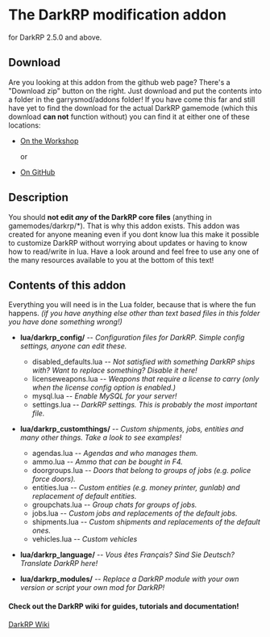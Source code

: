 The DarkRP modification addon
==================
for DarkRP 2.5.0 and above.

## Download ##
Are you looking at this addon from the github web page? There's a "Download zip" button on the right.
Just download and put the contents into a folder in the garrysmod/addons folder!
If you have come this far and still have yet to find the download for the actual DarkRP gamemode (which this download **can not** function without) you can find it at either one of these locations:
* [On the Workshop](http://steamcommunity.com/sharedfiles/filedetails/?id=248302805)


  or


* [On GitHub](https://github.com/FPtje/DarkRP)



## Description ##
You should **not edit _any_ of the DarkRP core files** (anything in gamemodes/darkrp/*). That is why this addon exists.
This addon was created for anyone meaning even if you dont know lua this make it possible to customize DarkRP without worrying about updates or having to know how to read/write in lua. Have a look around and feel free to use any one of the many resources available to you at the bottom of this text!

## Contents of this addon ##
Everything you will need is in the Lua folder, because that is where the fun happens. *(if you have anything else other than text based files in this folder you have done something wrong!)*



- **lua/darkrp_config/**         -- *Configuration files for DarkRP. Simple config settings, anyone can edit these.*
    - disabled_defaults.lua -- *Not satisfied with something DarkRP ships with? Want to replace something? Disable it here!*
    - licenseweapons.lua    -- *Weapons that require a license to carry (only when the license config option is enabled.)*
    - mysql.lua             -- *Enable MySQL for your server!*
    - settings.lua          -- *DarkRP settings. This is probably the most important file.*



- **lua/darkrp_customthings/**  -- *Custom shipments, jobs, entities and many other things. Take a look to see examples!*
    - agendas.lua           -- *Agendas and who manages them.*
    - ammo.lua              -- *Ammo that can be bought in F4.*
    - doorgroups.lua        -- *Doors that belong to groups of jobs (e.g. police force doors).*
    - entities.lua          -- *Custom entities (e.g. money printer, gunlab) and replacement of default entities.*
    - groupchats.lua        -- *Group chats for groups of jobs.*
    - jobs.lua              -- *Custom jobs and replacements of the default jobs.*
    - shipments.lua         -- *Custom shipments and replacements of the default ones.*
    - vehicles.lua          -- *Custom vehicles*



- **lua/darkrp_language/**      -- *Vous êtes Français? Sind Sie Deutsch? Translate DarkRP here!*



- **lua/darkrp_modules/**       -- *Replace a DarkRP module with your own version or script your own mod for DarkRP!*



#### Check out the DarkRP wiki for guides, tutorials and documentation! ####
[DarkRP Wiki](http://wiki.darkrp.com/index.php/Main_Page)
